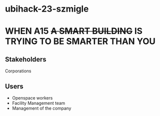 # ubihack-23-szmigle


# WHEN A15 ~~A SMART BUILDING~~ IS TRYING TO BE SMARTER THAN YOU


## Stakeholders
Corporations

## Users
* Openspace workers
* Facility Management team
* Management of the company

